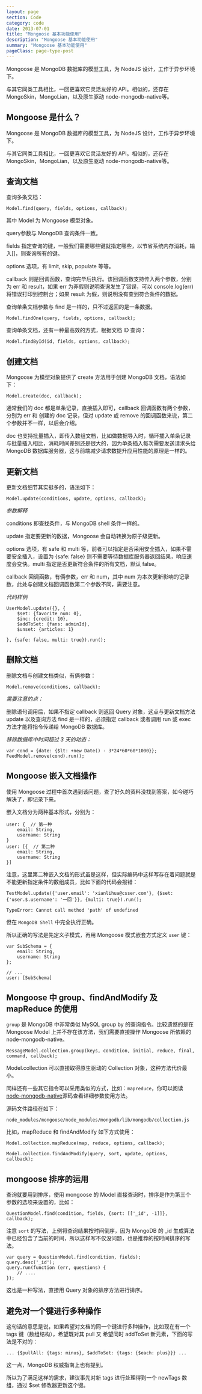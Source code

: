 ```yaml
---
layout: page
section: Code
category: code
date: 2013-07-01
title: "Mongoose 基本功能使用"
description: "Mongoose 基本功能使用"
summary: "Mongoose 基本功能使用"
pageClass: page-type-post
---
```


Mongoose 是 MongoDB 数据库的模型工具，为 NodeJS 设计，工作于异步环境下。

与其它同类工具相比，一回更喜欢它灵活友好的 API。相似的，还存在MongoSkin，MongoLian，以及原生驱动 node-mongodb-native等。

Mongoose 是什么？
----------------

Mongoose 是 MongoDB 数据库的模型工具，为 NodeJS 设计，工作于异步环境下。

与其它同类工具相比，一回更喜欢它灵活友好的 API。相似的，还存在MongoSkin，MongoLian，以及原生驱动 node-mongodb-native等。

查询文档
--------

查询多条文档：

    Model.find(query, fields, options, callback);

其中 Model 为 Mongoose 模型对象。

query参数与 MongoDB 查询条件一致。

fields 指定查询的键，一般我们需要哪些键就指定哪些，以节省系统内存消耗，输入[]，则查询所有的键。

options 选项，有 limit, skip, populate 等等。

callback 则是回调函数，查询完毕后执行。该回调函数支持传入两个参数，分别为 err 和 result，如果 err 为非假则说明查询发生了错误，可以 console.log(err) 将错误打印到控制台；如果 result 为假，则说明没有查到符合条件的数据。

查询单条文档参数与 find 是一样的，只不过返回的是一条数据。

    Model.findOne(query, fields, options, callback);

查询单条文档，还有一种最高效的方式，根据文档 ID 查询：

    Model.findById(id, fields, options, callback);

创建文档
--------

Mongoose 为模型对象提供了 create 方法用于创建 MongoDB 文档，语法如下：

    Model.create(doc, callback);

通常我们的 doc 都是单条记录，直接插入即可，callback 回调函数有两个参数，分别为 err 和 创建的 doc 记录，但对 update 或 remove 的回调函数来说，第二个参数并不一样，以后会介绍。

doc 也支持批量插入，即传入数组文档，比如做数据导入时，循环插入单条记录与批量插入相比，消耗时间差别还是很大的，因为单条插入每次需要发送请求头给 MongoDB 数据库服务器，这与前端减少请求数提升应用性能的原理是一样的。

更新文档
--------

更新文档细节其实挺多的，语法如下：

    Model.update(conditions, update, options, callback);

*参数解释*

conditions 即查找条件，与 MongoDB shell 条件一样的。

update 指定要更新的数据，Mongoose 会自动转换为原子级更新。

options 选项，有 safe 和 multi 等，前者可以指定是否采用安全插入，如果不需要安全插入，设置为 {safe: false} 则不需要等待数据库服务器返回结果，响应速度会变快。multi 指定是否更新符合条件的所有文档，默认 false。

callback 回调函数，有俩参数，err 和 num，其中 num 为本次更新影响的记录数，此处与创建文档回调函数第二个参数不同，需要注意。

*代码样例*

    UserModel.update({}, {
        $set: {favorite_num: 0},
        $inc: {credit: 10},
        $addToSet: {fans: adminId},
        $unset: {articles: 1}

    }, {safe: false, multi: true}).run();

删除文档
--------

删除文档与创建文档类似，有俩参数：

    Model.remove(conditions, callback);

*需要注意的点：*

删除语句调用后，如果不指定 callback 则返回 Query 对象，这点与更新文档方法 update 以及查询方法 find 是一样的，必须指定 callback 或者调用 run 或 exec 方法才能将指令传递给 MongoDB 数据库。

*移除数据库中时间超过 3 天的动态：*

    var cond = {date: {$lt: +new Date() - 3*24*60*60*1000}};
    FeedModel.remove(cond).run();

Mongoose 嵌入文档操作
---------------------

使用 Mongoose 过程中首次遇到该问题，查了好久的资料没找到答案，如今碰巧解决了，即记录下来。

嵌入文档分为两种基本形式，分别为：

    user: {  // 第一种
        email: String,
        username: String
    }
    user: [{  // 第二种
        email: String,
        username: String
    }]

注意，这里第二种嵌入文档的形式虽是这样，但实际编码中这样写存在着问题就是不能更新指定条件的数组成员，比如下面的代码会报错：

    TestModel.update({'user.email': 'xianlihua@csser.com'}, {$set: {'user.$.username': '一回'}}, {multi: true}).run();

    TypeError: Cannot call method 'path' of undefined

但在 `MongoDB Shell` 中完全执行正确。

所以正确的写法是先定义子模式，再用 Mongoose 模式嵌套方式定义 `user` 键：

    var SubSchema = {
        email: String,
        username: String
    };

    // ...
    user: [SubSchema]

Mongoose 中 group、findAndModify 及 mapReduce 的使用
----------------------------------------------------

`group` 是 MongoDB 中非常类似 MySQL group by 的查询指令。比较遗憾的是在 Mongoose Model 上并不存在该方法，我们需要直接操作 Mongoose 所依赖的 node-mongodb-native。

    MessageModel.collection.group(keys, condition, initial, reduce, final, command, callback);

Model.collection 可以直接取得原生驱动的 Collection 对象，这种方法代价最小。

同样还有一些其它指令可以采用类似的方式，比如：`mapreduce`，你可以阅读[node-mongodb-native](https://github.com/christkv/node-mongodb-native/blob/master/lib/mongodb/collection.js)源码查看详细参数使用方法。

源码文件路径在如下：

    node_modules/mongoose/node_modules/mongodb/lib/mongodb/collection.js

比如，mapReduce 和 findAndModify 如下方式使用：

    Model.collection.mapReduce(map, reduce, options, callback);

    Model.collection.findAndModify(query, sort, update, options, callback);

mongoose 排序的运用
-------------------

查询就要用到排序，使用 mongoose 的 Model 直接查询时，排序是作为第三个参数的选项来设置的，比如：

    QuestionModel.find(condition, fields, {sort: [['_id', -1]]}, callback);

注意 `sort` 的写法，上例将查询结果按时间倒序，因为 MongoDB 的 \_id 生成算法中已经包含了当前的时间，所以这样写不仅没问题，也是推荐的按时间排序的写法。

    var query = QuestionModel.find(condition, fields);
    query.desc('_id');
    query.run(function (err, questions) {
        // ....
    });

这也是一种写法，直接用 Query 对象的排序方法进行排序。

避免对一个键进行多种操作
------------------------

这句话的意思是说，如果希望对文档的同一个键进行多种操作，比如现在有一个 tags 键（数组结构），希望既对其 pull 又 希望同时 addToSet 新元素，下面的写法是不对的：

    ... {$pullAll: {tags: minus}, $addToSet: {tags: {$each: plus}}} ...

这一点，MongoDB 权威指南上也有提到。

所以为了满足这样的需求，建议事先对新 tags 进行处理得到一个 newTags 数组，通过 \$set 修改器更新这个键。

